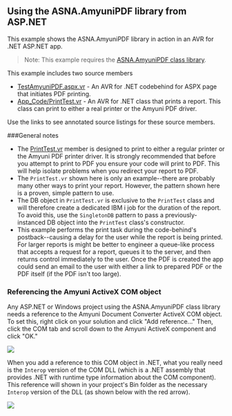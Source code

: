 ## Using the ASNA.AmyuniPDF library from ASP.NET

This example shows the ASNA.AmyuniPDF library in action in an AVR for .NET ASP.NET app.

>Note: This example requires the [ASNA.AmyuniPDF class library](https://github.com/ASNA/ASNA.AmyuniPDF/tree/master).

This example includes two source members

*	[TestAmyuniPDF.aspx.vr](http://asna.github.io/AVR-ASP.NET-Amyuni-AnnotatedCode/code/TestAmyuniDriver/TestAmyuniPDF.aspx.html) - An AVR for .NET codebehind for ASPX page that initiates PDF printing.
*	[App_Code/PrintTest.vr](http://asna.github.io/AVR-ASP.NET-Amyuni-AnnotatedCode/code/TestAmyuniDriver/app_code/PrintTest.html) - An AVR for .NET class that prints a report. This class can print to either a real printer or the Amyuni PDF driver. 
	 
Use the links to see annotated source listings for these source members.

###General notes

* The [PrintTest.vr](http://asna.github.io/AVR-ASP.NET-Amyuni-AnnotatedCode/code/TestAmyuniDriver/app_code/PrintTest.html) member is designed to print to either a regular printer or the Amyuni PDF printer driver. It is strongly recommended that before you attempt to print to PDF you ensure your code will print to PDF. This will help isolate problems when you redirect your report to PDF.
* The `PrintTest.vr` shown here is only an example--there are probably many other ways to print your report. However, the pattern shown here is a proven, simple pattern to use. 
* The DB object in `PrintTest.vr` is exclusive to the `PrintTest` class and will therefore create a dedicated IBM i job for the duration of the report. To avoid this, use the `SingletonDB` pattern to pass a previously-instanced DB object into the `PrintTest` class's constructor.
* This example performs the print task during the code-behind's postback--causing a delay for the user while the report is being printed. For larger reports is might be better to engineer a queue-like process that accepts a request for a report, queues it to the server, and then returns control immediately to the user. Once the PDF is created the app could send an email to the user with either a link to prepared PDF or the PDF itself (if the PDF isn't too large).
    
### Referencing the Amyuni ActiveX COM object

Any ASP.NET or Windows project using the ASNA.AmyuniPDF class library needs a reference to the Amyuni Document Converter ActiveX COM object. To set this, right click on your solution and click "Add reference..." Then, click the COM tab and scroll down to the Amyuni ActiveX component and click "OK." 

![](https://asna.com/filebin/marketing//article-figures/SetAmyuniReference.png?x=1449611644571)

When you add a reference to this COM object in .NET, what you really need is the `Interop` version of the COM DLL (which is a .NET assembly that provides .NET with runtime type information about the COM component). This reference will shown in your project's Bin folder as the necessary `Interop` version of the DLL (as shown below with the red arrow).

![](https://asna.com/filebin/marketing//article-figures/interop.png?x=14496116456)
 